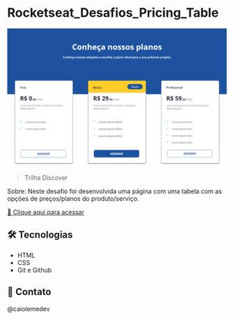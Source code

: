 # Rocketseat_Desafios_Pricing_Table

![preview](./preview.png)

> Trilha Discover

Sobre: Neste desafio foi desenvolvida uma página com uma tabela com as opções de preços/planos do produto/serviço.

[🔗 Clique aqui para acessar](https://caiolemedev.github.io/Rocketseat_Desafios_Pricing_Table/)

## 🛠 Tecnologias

- HTML
- CSS
- Git e Github

## 📧 Contato

@caiolemedev
